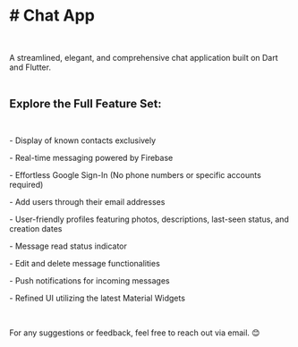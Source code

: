 <h1># Chat App</h1>
<p><br></p>
<p>A streamlined, elegant, and comprehensive chat application built on Dart and Flutter.</p>
<p><br></p>
<p><span style="font-size: 20px;"><strong>Explore the Full Feature Set:</strong></span></p>
<p><br></p>
<p>- Display of known contacts exclusively</p>
<p>- Real-time messaging powered by Firebase</p>
<p>- Effortless Google Sign-In (No phone numbers or specific accounts required)</p>
<p>- Add users through their email addresses</p>
<p>- User-friendly profiles featuring photos, descriptions, last-seen status, and creation dates</p>
<p>- Message read status indicator</p>
<p>- Edit and delete message functionalities</p>
<p>- Push notifications for incoming messages</p>
<p>- Refined UI utilizing the latest Material Widgets</p>
<p><br></p>
<p>For any suggestions or feedback, feel free to reach out via email. 😊</p>
